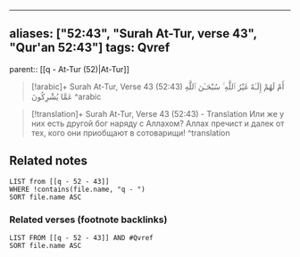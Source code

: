 
---
aliases: ["52:43", "Surah At-Tur, verse 43", "Qur'an 52:43"]
tags: Qvref
---

parent:: [[q - At-Tur (52)|At-Tur]]

> [!arabic]+ Surah At-Tur, Verse 43 (52:43)
> <span class="quran-arabic">أَمْ لَهُمْ إِلَـٰهٌ غَيْرُ ٱللَّهِ ۚ سُبْحَـٰنَ ٱللَّهِ عَمَّا يُشْرِكُونَ</span>
^arabic

> [!translation]+ Surah At-Tur, Verse 43 (52:43) - Translation
> Или же у них есть другой бог наряду с Аллахом? Аллах пречист и далек от тех, кого они приобщают в сотоварищи!
^translation



## Related notes
```dataview
LIST from [[q - 52 - 43]]
WHERE !contains(file.name, "q - ")
SORT file.name ASC
```

### Related verses (footnote backlinks)
```dataview
LIST FROM [[q - 52 - 43]] AND #Qvref
SORT file.name ASC
```


